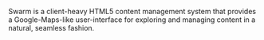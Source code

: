 Swarm is a client-heavy HTML5 content management system that provides a Google-Maps-like user-interface for exploring and managing content in a natural, seamless fashion.